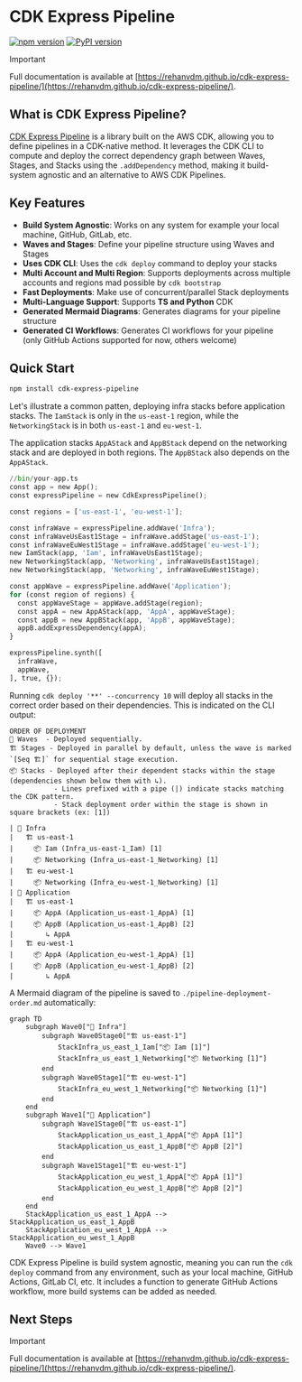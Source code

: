 # CDK Express Pipeline

[![npm version](https://badge.fury.io/js/cdk-express-pipeline.svg)](https://badge.fury.io/js/cdk-express-pipeline)
[![PyPI version](https://badge.fury.io/py/cdk-express-pipeline.svg)](https://badge.fury.io/py/cdk-express-pipeline)

> [!IMPORTANT]
> Full documentation is available at [https://rehanvdm.github.io/cdk-express-pipeline/](https://rehanvdm.github.io/cdk-express-pipeline/).

## What is CDK Express Pipeline?

[CDK Express Pipeline](https://github.com/rehanvdm/cdk-express-pipeline/tree/main) is a library built on the AWS CDK,
allowing you to define pipelines in a CDK-native method. It leverages the CDK CLI to compute and deploy the correct
dependency graph between Waves, Stages, and Stacks using the <code>.addDependency</code> method, making it build-system
agnostic and an alternative to AWS CDK Pipelines.

## Key Features

* **Build System Agnostic**: Works on any system for example your local machine, GitHub, GitLab, etc.
* **Waves and Stages**: Define your pipeline structure using Waves and Stages
* **Uses CDK CLI**: Uses the `cdk deploy` command to deploy your stacks
* **Multi Account and Multi Region**: Supports deployments across multiple accounts and regions mad possible by `cdk bootstrap`
* **Fast Deployments**: Make use of concurrent/parallel Stack deployments
* **Multi-Language Support**: Supports **TS and Python** CDK
* **Generated Mermaid Diagrams**: Generates diagrams for your pipeline structure
* **Generated CI Workflows**: Generates CI workflows for your pipeline (only GitHub Actions supported for now, others welcome)

## Quick Start

```bash
npm install cdk-express-pipeline
```

Let's illustrate a common patten, deploying infra stacks before application stacks. The `IamStack` is only in the
`us-east-1` region, while the `NetworkingStack` is in both `us-east-1` and `eu-west-1`.

The application stacks `AppAStack` and `AppBStack` depend on the networking stack and are deployed in both regions.
The `AppBStack` also depends on the `AppAStack`.

```python
//bin/your-app.ts
const app = new App();
const expressPipeline = new CdkExpressPipeline();

const regions = ['us-east-1', 'eu-west-1'];

const infraWave = expressPipeline.addWave('Infra');
const infraWaveUsEast1Stage = infraWave.addStage('us-east-1');
const infraWaveEuWest1Stage = infraWave.addStage('eu-west-1');
new IamStack(app, 'Iam', infraWaveUsEast1Stage);
new NetworkingStack(app, 'Networking', infraWaveUsEast1Stage);
new NetworkingStack(app, 'Networking', infraWaveEuWest1Stage);

const appWave = expressPipeline.addWave('Application');
for (const region of regions) {
  const appWaveStage = appWave.addStage(region);
  const appA = new AppAStack(app, 'AppA', appWaveStage);
  const appB = new AppBStack(app, 'AppB', appWaveStage);
  appB.addExpressDependency(appA);
}

expressPipeline.synth([
  infraWave,
  appWave,
], true, {});
```

Running `cdk deploy '**' --concurrency 10` will deploy all stacks in the correct order based on their dependencies. This
is indicated on the CLI output:

```plaintext
ORDER OF DEPLOYMENT
🌊 Waves  - Deployed sequentially.
🏗 Stages - Deployed in parallel by default, unless the wave is marked `[Seq 🏗]` for sequential stage execution.
📦 Stacks - Deployed after their dependent stacks within the stage (dependencies shown below them with ↳).
           - Lines prefixed with a pipe (|) indicate stacks matching the CDK pattern.
           - Stack deployment order within the stage is shown in square brackets (ex: [1])

| 🌊 Infra
|   🏗 us-east-1
|     📦 Iam (Infra_us-east-1_Iam) [1]
|     📦 Networking (Infra_us-east-1_Networking) [1]
|   🏗 eu-west-1
|     📦 Networking (Infra_eu-west-1_Networking) [1]
| 🌊 Application
|   🏗 us-east-1
|     📦 AppA (Application_us-east-1_AppA) [1]
|     📦 AppB (Application_us-east-1_AppB) [2]
|        ↳ AppA
|   🏗 eu-west-1
|     📦 AppA (Application_eu-west-1_AppA) [1]
|     📦 AppB (Application_eu-west-1_AppB) [2]
|        ↳ AppA
```

A Mermaid diagram of the pipeline is saved to `./pipeline-deployment-order.md` automatically:

```mermaid
graph TD
    subgraph Wave0["🌊 Infra"]
        subgraph Wave0Stage0["🏗 us-east-1"]
            StackInfra_us_east_1_Iam["📦 Iam [1]"]
            StackInfra_us_east_1_Networking["📦 Networking [1]"]
        end
        subgraph Wave0Stage1["🏗 eu-west-1"]
            StackInfra_eu_west_1_Networking["📦 Networking [1]"]
        end
    end
    subgraph Wave1["🌊 Application"]
        subgraph Wave1Stage0["🏗 us-east-1"]
            StackApplication_us_east_1_AppA["📦 AppA [1]"]
            StackApplication_us_east_1_AppB["📦 AppB [2]"]
        end
        subgraph Wave1Stage1["🏗 eu-west-1"]
            StackApplication_eu_west_1_AppA["📦 AppA [1]"]
            StackApplication_eu_west_1_AppB["📦 AppB [2]"]
        end
    end
    StackApplication_us_east_1_AppA --> StackApplication_us_east_1_AppB
    StackApplication_eu_west_1_AppA --> StackApplication_eu_west_1_AppB
    Wave0 --> Wave1
```

CDK Express Pipeline is build system agnostic, meaning you can run the `cdk deploy` command from any environment,
such as your local machine, GitHub Actions, GitLab CI, etc. It includes a function to generate GitHub Actions workflow,
more build systems can be added as needed.

## Next Steps

> [!IMPORTANT]
> Full documentation is available at [https://rehanvdm.github.io/cdk-express-pipeline/](https://rehanvdm.github.io/cdk-express-pipeline/).
